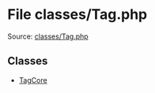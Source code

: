 File classes/Tag.php
=========

Source: [classes/Tag.php](https://github.com/PrestaShop/PrestaShop/blob/1.6.0.3/classes/Tag.php)


Classes
-------

* [TagCore](class.TagCore.md)

